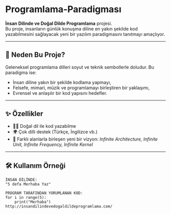 # Programlama-Paradigması

**İnsan Dilinde ve Doğal Dilde Programlama** projesi.  
Bu proje, insanların günlük konuşma diline en yakın şekilde kod yazabilmesini sağlayacak yeni bir yazılım paradigmasını tanıtmayı amaçlıyor.  

---

## 🚀 Neden Bu Proje?
Geleneksel programlama dilleri soyut ve teknik sembollerle doludur. Bu paradigma ise:
- İnsan diline yakın bir şekilde kodlama yapmayı,
- Felsefe, mimari, müzik ve programlamayı birleştiren bir yaklaşımı,
- Evrensel ve anlaşılır bir kod yapısını hedefler.

---

## ✨ Özellikler
- 👩‍💻 Doğal dil ile kod yazabilme  
- 🌍 Çok dilli destek (Türkçe, İngilizce vb.)  
- 🔗 Farklı alanlarla birleşen yeni bir vizyon: *Infinite Architecture, Infinite Unit, Infinite Frequency, Infinite Kernel*  

---

## 🛠️ Kullanım Örneği
```plaintext
İNSAN DİLİNDE:
"5 defa Merhaba Yaz"

PROGRAM TARAFINDAN YORUMLANAN KOD:
for i in range(5):
    print("Merhaba")
http://insandilindevedogaldildeprogramlama.com/
